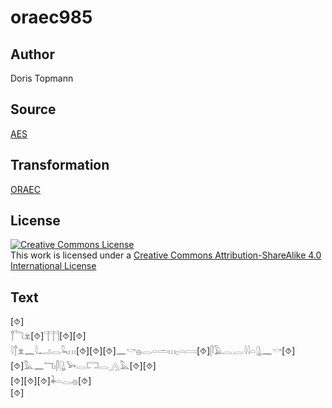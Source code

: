 # oraec985

## Author

Doris Topmann

## Source

[AES](https://github.com/simondschweitzer/aes)

## Transformation

[ORAEC](https://oraec.github.io/)

## License

<a rel="license" href="http://creativecommons.org/licenses/by-sa/4.0/"><img alt="Creative Commons License" style="border-width:0" src="https://i.creativecommons.org/l/by-sa/4.0/88x31.png" /></a><br />This work is licensed under a <a rel="license" href="http://creativecommons.org/licenses/by-sa/4.0/">Creative Commons Attribution-ShareAlike 4.0 International License</a>

## Text

[⯑]<br>
𓐩𓆓𓁷[⯑]𓊹𓊹𓊹[⯑][⯑]<br>
𓇋𓐩𓁷𓈖𓇋𓂝𓂋𓆗𓏥[⯑][⯑][⯑]𓈖𓎡𓐍𓂋𓏏𓏛𓏥𓊪𓏏𓇯[⯑]𓋴𓄿𓐛𓐛𓇋𓇋𓏏𓊮𓈖𓎡[⯑][⯑]𓅓𓈖𓄓𓏤𓋴𓊮𓅨𓂋𓉐𓂋𓂻𓅓[⯑][⯑]<br>
[⯑][⯑][⯑]𓇓𓏏𓂋𓐍[⯑]<br>
[⯑]<br>
